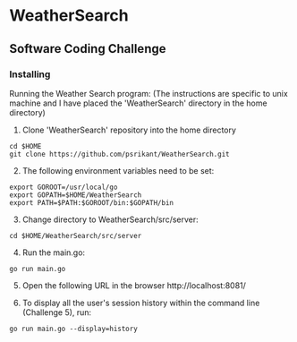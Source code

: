 # WeatherSearch

## Software Coding Challenge


### Installing

Running the Weather Search program:
(The instructions are specific to unix machine and I have placed the 'WeatherSearch' directory in the home directory)

1) Clone 'WeatherSearch' repository into the home directory

```
cd $HOME
git clone https://github.com/psrikant/WeatherSearch.git
```

2) The following environment variables need to be set:

```
export GOROOT=/usr/local/go
export GOPATH=$HOME/WeatherSearch
export PATH=$PATH:$GOROOT/bin:$GOPATH/bin
```

3) Change directory to WeatherSearch/src/server:

```
cd $HOME/WeatherSearch/src/server
```

4) Run the main.go:

```
go run main.go
```

5) Open the following URL in the browser http://localhost:8081/

6) To display all the user's session history within the command line (Challenge 5), run:

```
go run main.go --display=history
```